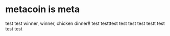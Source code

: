 # metacoin is meta

test
test
winner, winner, chicken dinner!!
test
testttest
test
test
test
testt
test
test
test
